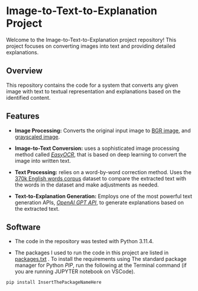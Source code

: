# Image-to-Text-to-Explanation Project

Welcome to the Image-to-Text-to-Explanation project repository! This project focuses on converting images into text and providing detailed explanations.

## Overview

This repository contains the code for a system that converts any given image with text to textual representation and explanations based on the identified content.

## Features

- **Image Processing:** Converts the original input image to [BGR image](https://stackoverflow.com/questions/367449/what-exactly-is-bgr-color-space), and [grayscaled image](https://www.vfpresets.com/lightroom-glossary/grayscale/#:~:text=Grayscale%2C%20in%20photography%2C%20is%20a,are%20actually%20not%20the%20same.). 

- **Image-to-Text Conversion:** uses a sophisticated image processing method called *[EasyOCR](https://github.com/JaidedAI/EasyOCR)*, that is based on deep learning to convert the image into written text.

- **Text Processing:** relies on a word-by-word correction method. Uses the [370k English words corpus](https://www.kaggle.com/datasets/ruchi798/part-of-speech-tagging) dataset to compare the extracted text with the words in the dataset and make adjustments as needed.
  
- **Text-to-Explanation Generation:** Employs one of the most powerful text generation APIs, *[OpenAI GPT API](https://rapidapi.com/rphrp1985/api/open-ai21)*, to generate explanations based on the extracted text.

## Software

- The code in the repository was tested with Python 3.11.4.

- The packages I used to run the code in this project are listed in [packages.txt](packages.txt) . To install the requirements using The standard package manager for Python *PIP*, run the following at the Terminal command (if you are running JUPYTER notebook on VSCode).

```
pip install InsertThePackageNameHere
